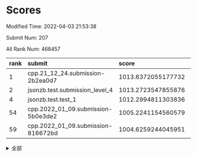 # Scores

Modified Time: 2022-04-03 21:53:38

Submit Num: 207

All Rank Num: 468457

| rank |               submit               |       score        |       sigma        | pk_num |
| :--- | :--------------------------------- | :----------------- | :----------------- | :----- |
| 1    | cpp.21_12_24.submission-2b2ea0d7   | 1013.6372055177732 | 0.8232481822401564 | 9058   |
| 2    | jsonzb.test.submission_level_4     | 1013.2723547855876 | 0.8123814951001004 | 9052   |
| 4    | jsonzb.test.test_1                 | 1012.2994811303836 | 0.8037216006585436 | 9047   |
| 54   | cpp.2022_01_09.submission-5b0e3de2 | 1005.2241154560579 | 0.7247716064503424 | 9054   |
| 59   | cpp.2022_01_09.submission-816672bd | 1004.6259244045951 | 0.7125606345988417 | 9053   |


<details>
<summary>全部</summary>

| rank |                 submit                 |       score        |       sigma        | pk_num |
| :--- | :------------------------------------- | :----------------- | :----------------- | :----- |
| 1    | cpp.21_12_24.submission-2b2ea0d7       | 1013.6372055177732 | 0.8232481822401564 | 9058   |
| 2    | jsonzb.test.submission_level_4         | 1013.2723547855876 | 0.8123814951001004 | 9052   |
| 3    | gobigger.level_3.submission_level_3_26 | 1012.4581954295026 | 0.7683958773673535 | 9048   |
| 4    | jsonzb.test.test_1                     | 1012.2994811303836 | 0.8037216006585436 | 9047   |
| 5    | gobigger.level_3.submission_level_3_0  | 1011.8234056187556 | 0.7683591155956078 | 9052   |
| 6    | gobigger.level_3.submission_level_3_8  | 1011.6696470202226 | 0.7888200478691348 | 9053   |
| 7    | gobigger.level_3.submission_level_3_11 | 1011.1667164540745 | 0.792911703856602  | 9052   |
| 8    | gobigger.level_3.submission_level_3_31 | 1011.1568752518963 | 0.7638061235690359 | 9047   |
| 9    | gobigger.level_3.submission_level_3_37 | 1011.0962230937819 | 0.765115064000524  | 9058   |
| 10   | gobigger.level_3.submission_level_3_32 | 1010.902903260781  | 0.7576794222873117 | 9054   |
| 11   | gobigger.level_3.submission_level_3_22 | 1010.8566009428249 | 0.7494293502178769 | 9057   |
| 12   | gobigger.level_3.submission_level_3_23 | 1010.836507168784  | 0.7588845764150803 | 9050   |
| 13   | gobigger.level_3.submission_level_3_40 | 1010.8241073671734 | 0.7466905628717901 | 9052   |
| 14   | gobigger.level_3.submission_level_3_12 | 1010.6906624733091 | 0.7443985654300985 | 9054   |
| 15   | gobigger.level_3.submission_level_3_6  | 1010.6357883356262 | 0.777313717009963  | 9054   |
| 16   | gobigger.level_3.submission_level_3_16 | 1010.5324631811291 | 0.7665510682008716 | 9053   |
| 17   | gobigger.level_3.submission_level_3_25 | 1010.4951701076363 | 0.7554123541715823 | 9052   |
| 18   | gobigger.level_3.submission_level_3_21 | 1010.4332932879129 | 0.7442882149771071 | 9054   |
| 19   | gobigger.level_3.submission_level_3_48 | 1010.2985735929332 | 0.757963243553074  | 9053   |
| 20   | gobigger.level_3.submission_level_3_41 | 1010.2965972949465 | 0.7594365865173033 | 9059   |
| 21   | gobigger.level_3.submission_level_3_17 | 1010.2352673754117 | 0.7794379791391934 | 9048   |
| 22   | gobigger.level_3.submission_level_3_18 | 1010.2007439179356 | 0.7457507767154392 | 9057   |
| 23   | gobigger.level_3.submission_level_3_39 | 1010.1909111672497 | 0.7745824156286947 | 9050   |
| 24   | gobigger.level_3.submission_level_3_27 | 1010.1408427164258 | 0.7680888883876701 | 9055   |
| 25   | gobigger.level_3.submission_level_3_33 | 1010.0984762994248 | 0.7523003743523172 | 9047   |
| 26   | gobigger.level_3.submission_level_3_47 | 1010.0591943774776 | 0.7883413902313046 | 9052   |
| 27   | gobigger.level_3.submission_level_3_43 | 1010.0272508010027 | 0.7392619985702483 | 9046   |
| 28   | gobigger.level_3.submission_level_3_46 | 1009.9670348094883 | 0.7719907823743523 | 9055   |
| 29   | gobigger.level_3.submission_level_3_1  | 1009.95496790376   | 0.7343834905498882 | 9054   |
| 30   | gobigger.level_3.submission_level_3_5  | 1009.7585052271241 | 0.7570379684068013 | 9055   |
| 31   | gobigger.level_3.submission_level_3_42 | 1009.7372819776466 | 0.7519390061439364 | 9052   |
| 32   | gobigger.level_3.submission_level_3_35 | 1009.7058915701701 | 0.7780678801685779 | 9053   |
| 33   | gobigger.level_3.submission_level_3_49 | 1009.6383669484214 | 0.7497814642799171 | 9054   |
| 34   | gobigger.level_3.submission_level_3_24 | 1009.6181043251304 | 0.7490653892692355 | 9050   |
| 35   | gobigger.level_3.submission_level_3_10 | 1009.5715744897077 | 0.7363269710397988 | 9053   |
| 36   | gobigger.level_3.submission_level_3_44 | 1009.5077201099182 | 0.7547519601340557 | 9060   |
| 37   | gobigger.level_3.submission_level_3_45 | 1009.4720698221544 | 0.7549283842369988 | 9055   |
| 38   | gobigger.level_3.submission_level_3_20 | 1009.45941469968   | 0.7557681543793089 | 9051   |
| 39   | gobigger.level_3.submission_level_3_28 | 1009.4505720229143 | 0.7528128815251072 | 9053   |
| 40   | gobigger.level_3.submission_level_3_7  | 1009.4067914131422 | 0.759189799469561  | 9053   |
| 41   | gobigger.level_3.submission_level_3_13 | 1009.4024957458882 | 0.752484339169447  | 9053   |
| 42   | gobigger.level_3.submission_level_3_15 | 1009.3416261489889 | 0.7653794711518653 | 9049   |
| 43   | gobigger.level_3.submission_level_3_38 | 1009.3301887847049 | 0.7453654585350963 | 9052   |
| 44   | gobigger.level_3.submission_level_3_2  | 1009.2576189543892 | 0.7598227258940707 | 9054   |
| 45   | gobigger.level_3.submission_level_3_4  | 1009.1803097111679 | 0.7336910032256877 | 9051   |
| 46   | gobigger.level_3.submission_level_3_9  | 1009.1231815436726 | 0.7342675756892524 | 9055   |
| 47   | gobigger.level_3.submission_level_3_14 | 1009.0553866484182 | 0.7300265064938818 | 9054   |
| 48   | gobigger.level_3.submission_level_3_19 | 1008.6758767171428 | 0.7387883184473204 | 9054   |
| 49   | gobigger.level_3.submission_level_3_30 | 1008.5829457777712 | 0.7445634235603023 | 9054   |
| 50   | gobigger.level_3.submission_level_3_34 | 1008.5572599261347 | 0.7445424266168831 | 9050   |
| 51   | gobigger.level_3.submission_level_3_36 | 1008.4972001609227 | 0.7543819913628096 | 9056   |
| 52   | gobigger.level_3.submission_level_3_3  | 1008.4580324910916 | 0.7246107382374924 | 9054   |
| 53   | gobigger.level_3.submission_level_3_29 | 1007.3077594658175 | 0.7372995176377202 | 9058   |
| 54   | cpp.2022_01_09.submission-5b0e3de2     | 1005.2241154560579 | 0.7247716064503424 | 9054   |
| 55   | gobigger.level_1.submission_level_1_13 | 1004.9383659641366 | 0.71114658262122   | 9051   |
| 56   | gobigger.level_1.submission_level_1_42 | 1004.8846765634183 | 0.7088412133062065 | 9048   |
| 57   | gobigger.level_1.submission_level_1_12 | 1004.7689977173533 | 0.7064019493358067 | 9055   |
| 58   | gobigger.level_1.submission_level_1_33 | 1004.6262128595821 | 0.7188892833304227 | 9056   |
| 59   | cpp.2022_01_09.submission-816672bd     | 1004.6259244045951 | 0.7125606345988417 | 9053   |
| 60   | gobigger.level_1.submission_level_1_34 | 1004.5349227310124 | 0.721892999499761  | 9052   |
| 61   | gobigger.level_1.submission_level_1_15 | 1004.4348178506558 | 0.7200883670633965 | 9056   |
| 62   | gobigger.level_1.submission_level_1_43 | 1004.3923093729331 | 0.7058819952244189 | 9053   |
| 63   | gobigger.level_1.submission_level_1_24 | 1004.3487684654532 | 0.7260366962610293 | 9050   |
| 64   | gobigger.level_1.submission_level_1_44 | 1004.3344543417892 | 0.7202306699271607 | 9051   |
| 65   | gobigger.level_1.submission_level_1_29 | 1004.3150284855043 | 0.716160268878046  | 9053   |
| 66   | gobigger.level_1.submission_level_1_38 | 1004.2077131029747 | 0.70925297462067   | 9051   |
| 67   | gobigger.level_1.submission_level_1_27 | 1004.1542790470186 | 0.719265320887911  | 9053   |
| 68   | gobigger.level_1.submission_level_1_47 | 1003.9475496532575 | 0.7027928298181874 | 9047   |
| 69   | gobigger.level_1.submission_level_1_21 | 1003.9406414443641 | 0.7193663028174104 | 9048   |
| 70   | gobigger.level_1.submission_level_1_32 | 1003.9208529094531 | 0.7178534555052716 | 9049   |
| 71   | gobigger.level_1.submission_level_1_46 | 1003.903924367364  | 0.72433011483668   | 9053   |
| 72   | gobigger.level_1.submission_level_1_11 | 1003.886336542124  | 0.7110410615475469 | 9051   |
| 73   | gobigger.level_1.submission_level_1_49 | 1003.8690090008097 | 0.7150506606510549 | 9050   |
| 74   | gobigger.level_1.submission_level_1_41 | 1003.8502607524912 | 0.7133778055712601 | 9050   |
| 75   | gobigger.level_1.submission_level_1_40 | 1003.839225437773  | 0.7199433061144709 | 9052   |
| 76   | gobigger.level_1.submission_level_1_37 | 1003.8028471272896 | 0.7225266050855467 | 9054   |
| 77   | gobigger.level_1.submission_level_1_39 | 1003.752393599859  | 0.7332738029310366 | 9049   |
| 78   | gobigger.level_1.submission_level_1_6  | 1003.5750971544608 | 0.7015559848627353 | 9054   |
| 79   | gobigger.level_1.submission_level_1_26 | 1003.5622617188604 | 0.7258166420894501 | 9050   |
| 80   | gobigger.level_1.submission_level_1_31 | 1003.3699132483383 | 0.7120949083714057 | 9052   |
| 81   | gobigger.level_1.submission_level_1_14 | 1003.3642928835652 | 0.7184029563245908 | 9051   |
| 82   | gobigger.level_1.submission_level_1_19 | 1003.3257960331368 | 0.7125063238370887 | 9053   |
| 83   | gobigger.level_1.submission_level_1_45 | 1003.3120879380594 | 0.7393414466310559 | 9058   |
| 84   | gobigger.level_1.submission_level_1_10 | 1003.2697019975554 | 0.7120219424624615 | 9051   |
| 85   | gobigger.level_1.submission_level_1_28 | 1003.2427134916779 | 0.71955794260222   | 9056   |
| 86   | gobigger.level_1.submission_level_1_2  | 1003.1406708978853 | 0.7064905287571269 | 9054   |
| 87   | gobigger.level_1.submission_level_1_20 | 1003.1390452125047 | 0.7079356636591618 | 9054   |
| 88   | gobigger.level_1.submission_level_1_35 | 1003.0356202692359 | 0.7218661042387742 | 9052   |
| 89   | gobigger.level_1.submission_level_1_25 | 1002.9638530718622 | 0.7093783876997004 | 9055   |
| 90   | gobigger.level_1.submission_level_1_0  | 1002.9581069096586 | 0.7163820476319751 | 9055   |
| 91   | gobigger.level_1.submission_level_1_17 | 1002.9561430669361 | 0.718481968559192  | 9050   |
| 92   | gobigger.level_1.submission_level_1_3  | 1002.9358817967217 | 0.7167517013202496 | 9051   |
| 93   | gobigger.level_1.submission_level_1_30 | 1002.9194567674315 | 0.7256704775941452 | 9053   |
| 94   | gobigger.level_1.submission_level_1_1  | 1002.8987000034555 | 0.7220534516823967 | 9052   |
| 95   | gobigger.level_1.submission_level_1_36 | 1002.8733062916681 | 0.7132487639897053 | 9055   |
| 96   | gobigger.level_1.submission_level_1_9  | 1002.7390322921951 | 0.7095160685917918 | 9053   |
| 97   | gobigger.level_1.submission_level_1_7  | 1002.6479134553863 | 0.7064386725357142 | 9057   |
| 98   | gobigger.level_1.submission_level_1_5  | 1002.4075059685231 | 0.7149284174752496 | 9053   |
| 99   | gobigger.level_1.submission_level_1_23 | 1002.3056583726895 | 0.7062432344823275 | 9054   |
| 100  | gobigger.level_1.submission_level_1_18 | 1002.269170765359  | 0.7246349734141321 | 9052   |
| 101  | gobigger.level_1.submission_level_1_8  | 1002.2690919552488 | 0.7153329103234185 | 9047   |
| 102  | gobigger.level_1.submission_level_1_16 | 1002.2110263177256 | 0.7195651343462506 | 9055   |
| 103  | gobigger.level_1.submission_level_1_4  | 1001.9901409471978 | 0.7056460507278012 | 9051   |
| 104  | gobigger.level_1.submission_level_1_22 | 1001.7376137267953 | 0.7060587846241203 | 9052   |
| 105  | gobigger.level_1.submission_level_1_48 | 1001.4366315310175 | 0.7194361840695321 | 9057   |
| 106  | gobigger.random.submission_random_14   | 997.6150721217346  | 0.7001192289164547 | 9053   |
| 107  | gobigger.random.submission_random_48   | 997.1442533513953  | 0.7031762351205418 | 9050   |
| 108  | gobigger.random.submission_random_12   | 996.9360471022458  | 0.7158604055936284 | 9053   |
| 109  | gobigger.random.submission_random_6    | 996.8700087564051  | 0.7154019464327308 | 9050   |
| 110  | gobigger.random.submission_random_7    | 996.8346203269691  | 0.7049544197162233 | 9054   |
| 111  | gobigger.random.submission_random_13   | 996.834185341417   | 0.7098176802784703 | 9054   |
| 112  | gobigger.random.submission_random_3    | 996.749913737309   | 0.7156955450916574 | 9053   |
| 113  | gobigger.random.submission_random_30   | 996.7050514646221  | 0.69899286733654   | 9053   |
| 114  | gobigger.random.submission_random_31   | 996.6569463622332  | 0.7178793757216361 | 9052   |
| 115  | gobigger.random.submission_random_9    | 996.5997563052673  | 0.6970055048069765 | 9054   |
| 116  | gobigger.random.submission_random_46   | 996.5878546477453  | 0.7066365760587398 | 9054   |
| 117  | gobigger.random.submission_random_11   | 996.4495851962607  | 0.7024994534756241 | 9048   |
| 118  | gobigger.random.submission_random_27   | 996.4335060904021  | 0.7187740141479695 | 9050   |
| 119  | gobigger.random.submission_random_22   | 996.4285183822296  | 0.7046534770004232 | 9046   |
| 120  | gobigger.random.submission_random_42   | 996.3726941283333  | 0.7207975155749644 | 9049   |
| 121  | gobigger.random.submission_random_26   | 996.3475957003136  | 0.690913038535444  | 9052   |
| 122  | gobigger.random.submission_random_24   | 996.295322093028   | 0.7120759974556409 | 9051   |
| 123  | gobigger.random.submission_random_49   | 996.2240037696224  | 0.7240261552804331 | 9060   |
| 124  | gobigger.random.submission_random_47   | 996.1935579783083  | 0.7051032479646115 | 9053   |
| 125  | gobigger.random.submission_random_15   | 996.1443785860961  | 0.7117873087524895 | 9053   |
| 126  | gobigger.random.submission_random_45   | 996.1100495416154  | 0.7177026358117523 | 9051   |
| 127  | gobigger.random.submission_random_16   | 996.1083752796144  | 0.721576184611763  | 9051   |
| 128  | gobigger.random.submission_random_10   | 996.106133134361   | 0.7224840716457224 | 9048   |
| 129  | gobigger.random.submission_random_36   | 996.1022909395168  | 0.7192192200559353 | 9050   |
| 130  | gobigger.random.submission_random_4    | 996.0652056826312  | 0.7110626859178031 | 9051   |
| 131  | gobigger.random.submission_random_23   | 996.0247430800442  | 0.714751256394322  | 9057   |
| 132  | gobigger.random.submission_random_5    | 996.0156050693415  | 0.7050987213820623 | 9049   |
| 133  | gobigger.random.submission_random_2    | 995.9566916949449  | 0.7093453871791822 | 9053   |
| 134  | gobigger.random.submission_random_44   | 995.9149712434746  | 0.722541675528965  | 9054   |
| 135  | gobigger.random.submission_random_41   | 995.8632427348306  | 0.7073929494404245 | 9056   |
| 136  | gobigger.random.submission_random_8    | 995.8296827636744  | 0.7224240707319304 | 9052   |
| 137  | gobigger.random.submission_random_29   | 995.7423035185825  | 0.7217447323898314 | 9047   |
| 138  | gobigger.random.submission_random_34   | 995.7398968123862  | 0.7071851774970034 | 9052   |
| 139  | gobigger.random.submission_random_28   | 995.7051288278307  | 0.7207572381950802 | 9057   |
| 140  | gobigger.random.submission_random_1    | 995.5838156757645  | 0.6941064606187618 | 9048   |
| 141  | gobigger.random.submission_random_40   | 995.5432782326741  | 0.7182749877624898 | 9049   |
| 142  | gobigger.random.submission_random_17   | 995.5146368739967  | 0.7034941285979909 | 9050   |
| 143  | gobigger.random.submission_random_32   | 995.4109207693779  | 0.7231170658904758 | 9052   |
| 144  | gobigger.random.submission_random_0    | 995.3119859556791  | 0.7150998698141572 | 9049   |
| 145  | gobigger.random.submission_random_18   | 995.31156136474    | 0.7224076910794384 | 9052   |
| 146  | gobigger.random.submission_random_33   | 995.2417687338043  | 0.7156867536923099 | 9057   |
| 147  | gobigger.random.submission_random_25   | 995.157681019923   | 0.7326050007434366 | 9051   |
| 148  | gobigger.random.submission_random_38   | 995.0033813235204  | 0.7145865977108673 | 9054   |
| 149  | gobigger.random.submission_random_37   | 994.9718005998726  | 0.7299304616290779 | 9043   |
| 150  | gobigger.random.submission_random_20   | 994.9408662555152  | 0.7274032168930219 | 9052   |
| 151  | gobigger.random.submission_random_43   | 994.8234158373099  | 0.7196919924934002 | 9052   |
| 152  | gobigger.random.submission_random_39   | 994.6515551445983  | 0.7260473384463482 | 9047   |
| 153  | gobigger.random.submission_random_21   | 994.6069350912729  | 0.731596534378328  | 9054   |
| 154  | gobigger.random.submission_random_35   | 994.5294675470934  | 0.7138095660004228 | 9048   |
| 155  | gobigger.random.submission_random_19   | 994.4466000258498  | 0.7217662123108172 | 9049   |
| 156  | gobigger.level_2.submission_level_2_25 | 994.1034471215978  | 0.7322756198724816 | 9056   |
| 157  | gobigger.level_2.submission_level_2_22 | 993.8058245233015  | 0.7343649933181331 | 9051   |
| 158  | gobigger.level_2.submission_level_2_40 | 993.5531053652232  | 0.7346794772908193 | 9050   |
| 159  | gobigger.level_2.submission_level_2_38 | 993.4202276774901  | 0.7539081960917188 | 9050   |
| 160  | gobigger.level_2.submission_level_2_47 | 993.3193027147275  | 0.7244943200488336 | 9054   |
| 161  | gobigger.level_2.submission_level_2_0  | 993.0531592505583  | 0.7403839445133769 | 9057   |
| 162  | gobigger.level_2.submission_level_2_13 | 993.0054957743032  | 0.7486481020445086 | 9055   |
| 163  | gobigger.level_2.submission_level_2_20 | 992.9859032970423  | 0.7396808714858397 | 9051   |
| 164  | gobigger.level_2.submission_level_2_42 | 992.9156649170017  | 0.7348851491515482 | 9058   |
| 165  | gobigger.level_2.submission_level_2_35 | 992.9059970014144  | 0.743600665139012  | 9052   |
| 166  | gobigger.level_2.submission_level_2_31 | 992.8572190046303  | 0.72817319107128   | 9057   |
| 167  | gobigger.level_2.submission_level_2_10 | 992.8526199228189  | 0.7572155020771654 | 9050   |
| 168  | gobigger.level_2.submission_level_2_30 | 992.7220576061433  | 0.7478939458218543 | 9053   |
| 169  | gobigger.level_2.submission_level_2_12 | 992.7132421913598  | 0.7420117680322873 | 9054   |
| 170  | gobigger.level_2.submission_level_2_21 | 992.6742713818193  | 0.7447235003841732 | 9053   |
| 171  | gobigger.level_2.submission_level_2_16 | 992.637277634969   | 0.7463831374871203 | 9056   |
| 172  | gobigger.level_2.submission_level_2_48 | 992.5988471043738  | 0.7416132675184272 | 9050   |
| 173  | gobigger.level_2.submission_level_2_23 | 992.5663884265239  | 0.7284443812828091 | 9055   |
| 174  | gobigger.level_2.submission_level_2_9  | 992.5352169960016  | 0.7458478008910095 | 9045   |
| 175  | gobigger.level_2.submission_level_2_43 | 992.484054680154   | 0.7430816113008852 | 9052   |
| 176  | gobigger.level_2.submission_level_2_46 | 992.4432685665292  | 0.7461292019067277 | 9053   |
| 177  | gobigger.level_2.submission_level_2_26 | 992.4375282026837  | 0.747729771210356  | 9051   |
| 178  | gobigger.level_2.submission_level_2_49 | 992.4278450778211  | 0.7422692708151161 | 9056   |
| 179  | gobigger.level_2.submission_level_2_17 | 992.3936491960079  | 0.7534271503367073 | 9052   |
| 180  | gobigger.level_2.submission_level_2_5  | 992.3924280238889  | 0.7477090987359035 | 9052   |
| 181  | gobigger.level_2.submission_level_2_3  | 992.3772443815733  | 0.7449091473582301 | 9048   |
| 182  | gobigger.level_2.submission_level_2_1  | 992.3436295104389  | 0.7429303140752257 | 9057   |
| 183  | gobigger.level_2.submission_level_2_15 | 992.1656703965238  | 0.7364834311695596 | 9052   |
| 184  | gobigger.level_2.submission_level_2_18 | 992.1235487687424  | 0.7449874226060046 | 9053   |
| 185  | gobigger.level_2.submission_level_2_33 | 991.9831729265273  | 0.7222001494578744 | 9049   |
| 186  | gobigger.level_2.submission_level_2_27 | 991.9796966380269  | 0.7454863112774743 | 9047   |
| 187  | gobigger.level_2.submission_level_2_37 | 991.968988686955   | 0.7657254412199856 | 9058   |
| 188  | gobigger.level_2.submission_level_2_44 | 991.8803672502257  | 0.7570308512118293 | 9049   |
| 189  | gobigger.level_2.submission_level_2_29 | 991.8295344198656  | 0.7610571948858755 | 9051   |
| 190  | gobigger.level_2.submission_level_2_41 | 991.8255722812532  | 0.7475358325093436 | 9053   |
| 191  | gobigger.level_2.submission_level_2_45 | 991.6992520830863  | 0.7598681930922095 | 9054   |
| 192  | gobigger.level_2.submission_level_2_32 | 991.5584378862309  | 0.7551893314008348 | 9056   |
| 193  | gobigger.level_2.submission_level_2_4  | 991.5465659314906  | 0.7505067325470605 | 9054   |
| 194  | gobigger.level_2.submission_level_2_19 | 991.4476146401041  | 0.7498183058499702 | 9051   |
| 195  | gobigger.level_2.submission_level_2_2  | 991.4364424314797  | 0.7359360919672494 | 9057   |
| 196  | gobigger.level_2.submission_level_2_39 | 991.2254719691695  | 0.7616673263639122 | 9049   |
| 197  | gobigger.level_2.submission_level_2_14 | 991.1926871190134  | 0.7543226330367614 | 9049   |
| 198  | gobigger.level_2.submission_level_2_7  | 991.1691981671631  | 0.7557366821833532 | 9056   |
| 199  | gobigger.level_2.submission_level_2_6  | 991.0886952626481  | 0.7533069245887875 | 9048   |
| 200  | gobigger.level_2.submission_level_2_36 | 990.7989603670093  | 0.7500217393817765 | 9052   |
| 201  | gobigger.level_2.submission_level_2_11 | 990.6726036995193  | 0.7648938321434677 | 9051   |
| 202  | gobigger.level_2.submission_level_2_8  | 990.2372353645835  | 0.7660213555597912 | 9053   |
| 203  | gobigger.level_2.submission_level_2_34 | 990.2281115262914  | 0.7668884571414232 | 9049   |
| 204  | gobigger.level_2.submission_level_2_28 | 990.0128897095656  | 0.7847525356399766 | 9053   |
| 205  | gobigger.level_2.submission_level_2_24 | 989.43846071514    | 0.7786816142254315 | 9049   |
| 206  | gobigger.none.submission_none_1        | 979.2752189789807  | 1.318751669491555  | 9048   |
| 207  | gobigger.none.submission_none_0        | 976.5753520179389  | 1.407959540566406  | 9053   |

</details>